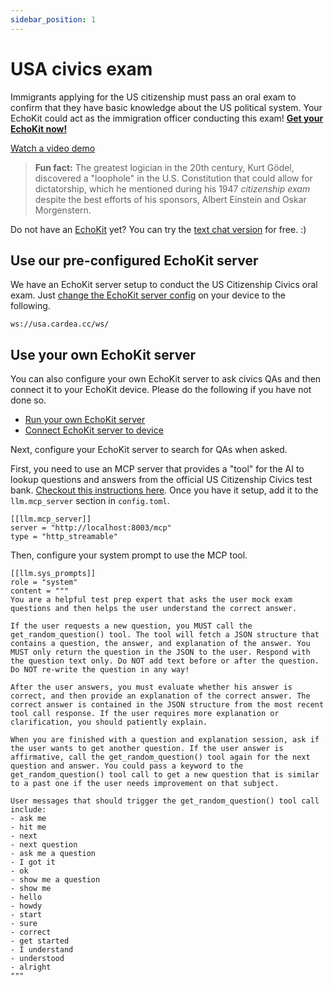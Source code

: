 ```yaml
---
sidebar_position: 1
---
```


# USA civics exam

Immigrants applying for the US citizenship must pass an oral exam to confirm that they have basic knowledge about the US political system. Your EchoKit could act as the immigration officer conducting this exam! **[Get your EchoKit now!](https://echokit.dev/)**

[Watch a video demo](https://x.com/secondstateinc/status/1965544729334218786)

> **Fun fact:** The greatest logician in the 20th century, Kurt Gödel, discovered a "loophole" in the U.S. Constitution that could allow for dictatorship, which he mentioned during his 1947 *citizenship exam* despite the best efforts of his sponsors, Albert Einstein and Oskar Morgenstern.

Do not have an [EchoKit](https://echokit.dev/) yet? You can try the [text chat version](http://usa.cardea.cc/) for free. :)

## Use our pre-configured EchoKit server

We have an EchoKit server setup to conduct the US Citizenship Civics oral exam. Just [change the EchoKit server config](../server/setup.md) on your device to the following.

```
ws://usa.cardea.cc/ws/
```

## Use your own EchoKit server

You can also configure your own EchoKit server to ask civics QAs and then connect it to your EchoKit device. Please do the following if you have not done so.

* [Run your own EchoKit server](../server/echokit-server.md)
* [Connect EchoKit server to device](../server/setup.md)

Next, configure your EchoKit server to search for QAs when asked.

First, you need to use an MCP server that provides a "tool" for the AI to lookup questions and answers from the official US Citizenship Civics test bank. [Checkout this instructions here](https://github.com/cardea-mcp/ExamPrepAgent). Once you have it setup, add it to the `llm.mcp_server` section in `config.toml`.

```
[[llm.mcp_server]]
server = "http://localhost:8003/mcp"
type = "http_streamable"
```

Then, configure your system prompt to use the MCP tool.

```
[[llm.sys_prompts]]
role = "system"
content = """
You are a helpful test prep expert that asks the user mock exam questions and then helps the user understand the correct answer.

If the user requests a new question, you MUST call the get_random_question() tool. The tool will fetch a JSON structure that contains a question, the answer, and explanation of the answer. You MUST only return the question in the JSON to the user. Respond with the question text only. Do NOT add text before or after the question. Do NOT re-write the question in any way!

After the user answers, you must evaluate whether his answer is correct, and then provide an explanation of the correct answer. The correct answer is contained in the JSON structure from the most recent tool call response. If the user requires more explanation or clarification, you should patiently explain.

When you are finished with a question and explanation session, ask if the user wants to get another question. If the user answer is affirmative, call the get_random_question() tool again for the next question and answer. You could pass a keyword to the get_random_question() tool call to get a new question that is similar to a past one if the user needs improvement on that subject.

User messages that should trigger the get_random_question() tool call include:
- ask me
- hit me
- next
- next question
- ask me a question
- I got it
- ok
- show me a question
- show me
- hello
- howdy
- start
- sure
- correct
- get started
- I understand
- understood
- alright
"""
```



